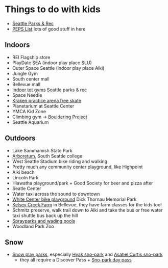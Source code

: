 # Things to do with kids

- [Seattle Parks & Rec](https://www.seattle.gov/parks)
- [PEPS List](https://www.peps.org/ParentResources/by-topic/activities/seattle-activities) lots of good stuff in here

## Indoors

- REI Flagship store
- PlayDate SEA (indoor play place SLU)
- Outer Space Seattle (indoor play place Alki)
- Jungle Gym
- South center mall
- Bellevue mall
- [Indoor tot gyms](https://www.seattle.gov/parks/find/toddler-indoor-play-areas) Seattle parks & rec
- Space Needle
- [Kraken practice arena free skate](https://www.krakencommunityiceplex.com/public-skating/)
- Planetarium at Seattle Center
- YMCA Kid Zone
- Climbing gym -> [Bouldering Project](https://boulderingproject.com/location/poplar/)
- Seattle Aquarium

## Outdoors

- Lake Sammamish State Park
- [Arboretum](https://www.sscarboretum.org/plan-your-trip), South Seattle college
- West Seattle Stadium bike riding and walking
- Pretty much any community center playground, like Highpoint
- Alki beach
- Lincoln Park
- Hiawatha playground/park + Good Society for beer and pizza after
- Seatle Center
- Water taxi across the sound to downtown
- [White Center bike playground](https://kingcountyparks.org/2016/10/03/bike-playground-dick-thurnau-memorial-park/) Dick Thornau Memorial Park
- [Kelsey Creek Farm](https://bellevuewa.gov/city-government/departments/parks/community-centers/kelsey-creek-farm) in Bellevue, they have farm classes for the kids too!
- Schmitz preserve, walk trail down to Alki and take the bus or free water taxi shuttle bus back up the hill
- [Sprayparks and wading pools](https://seattle.gov/parks/recreation/outdoor-water-recreation/sprayparks-and-wading-pools)
- Woodland Park Zoo

## Snow

- [Snow play parks](https://www.parks.wa.gov/647/Snow-Play-Sno-Parks), especially [Hyak sno-park](https://parks.wa.gov/find-sno-parks/hyak-sno-park) and [Asahel Curtis sno-park](https://www.wta.org/go-hiking/hikes/asahel-curtis-sno-park)
    - they all require a Discover Pass + [Sno-park day pass](https://epermits.parks.wa.gov/Store/SNO/SnoChoice.aspx)

